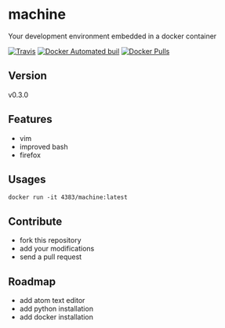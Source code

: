 # machine
Your development environment embedded in a docker container

[![Travis](https://img.shields.io/travis/4383/machine.svg)]()
[![Docker Automated buil](https://img.shields.io/docker/automated/4383/machine.svg)]()
[![Docker Pulls](https://img.shields.io/docker/pulls/4383/machine.svg)]()

## Version
v0.3.0

## Features
- vim
- improved bash
- firefox

## Usages
```shell
docker run -it 4383/machine:latest
```
## Contribute
- fork this repository
- add your modifications
- send a pull request

## Roadmap
- add atom text editor
- add python installation
- add docker installation
